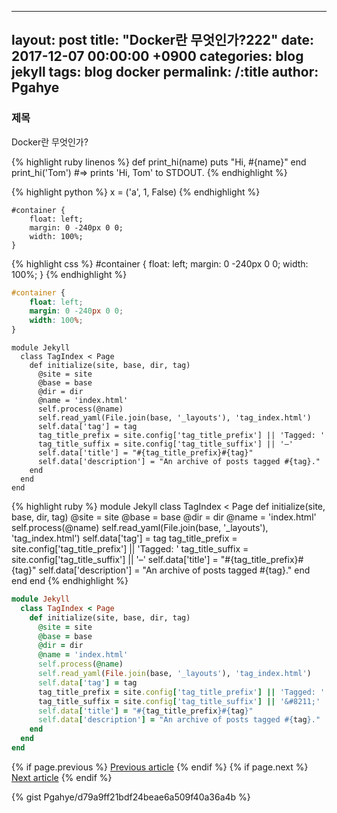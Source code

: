 
---
layout: post
title: "Docker란 무엇인가?222"
date: 2017-12-07 00:00:00 +0900
categories: blog jekyll
tags: blog docker
permalink: /:title
author: Pgahye
---


### 제목
Docker란 무엇인가?


{% highlight ruby linenos %}
def print_hi(name)
  puts "Hi, #{name}"
end
print_hi('Tom')
#=> prints 'Hi, Tom' to STDOUT.
{% endhighlight %}


{% highlight python %}
x = ('a', 1, False)
{% endhighlight %}



<pre><code class="css">#container {
    float: left;
    margin: 0 -240px 0 0;
    width: 100%;
}
</code></pre>



{% highlight css %}
#container {
    float: left;
    margin: 0 -240px 0 0;
    width: 100%;
}
{% endhighlight %}



```css
#container {
    float: left;
    margin: 0 -240px 0 0;
    width: 100%;
}

```


<pre><code class="ruby">module Jekyll
  class TagIndex < Page
    def initialize(site, base, dir, tag)
      @site = site
      @base = base
      @dir = dir
      @name = 'index.html'
      self.process(@name)
      self.read_yaml(File.join(base, '_layouts'), 'tag_index.html')
      self.data['tag'] = tag
      tag_title_prefix = site.config['tag_title_prefix'] || 'Tagged: '
      tag_title_suffix = site.config['tag_title_suffix'] || '&#8211;'
      self.data['title'] = "#{tag_title_prefix}#{tag}"
      self.data['description'] = "An archive of posts tagged #{tag}."
    end
  end
end
</code></pre>






{% highlight ruby %}
module Jekyll
  class TagIndex < Page
    def initialize(site, base, dir, tag)
      @site = site
      @base = base
      @dir = dir
      @name = 'index.html'
      self.process(@name)
      self.read_yaml(File.join(base, '_layouts'), 'tag_index.html')
      self.data['tag'] = tag
      tag_title_prefix = site.config['tag_title_prefix'] || 'Tagged: '
      tag_title_suffix = site.config['tag_title_suffix'] || '&#8211;'
      self.data['title'] = "#{tag_title_prefix}#{tag}"
      self.data['description'] = "An archive of posts tagged #{tag}."
    end
  end
end
{% endhighlight %}





```ruby
module Jekyll
  class TagIndex < Page
    def initialize(site, base, dir, tag)
      @site = site
      @base = base
      @dir = dir
      @name = 'index.html'
      self.process(@name)
      self.read_yaml(File.join(base, '_layouts'), 'tag_index.html')
      self.data['tag'] = tag
      tag_title_prefix = site.config['tag_title_prefix'] || 'Tagged: '
      tag_title_suffix = site.config['tag_title_suffix'] || '&#8211;'
      self.data['title'] = "#{tag_title_prefix}#{tag}"
      self.data['description'] = "An archive of posts tagged #{tag}."
    end
  end
end
```


<nav class="pagination" role="navigation">
    {% if page.previous %}
        <a href="{{ site.url }}{{ page.previous.url }}" class="btn" title="{{ page.previous.title }}">Previous article</a>
    {% endif %}
    {% if page.next %}
        <a href="{{ site.url }}{{ page.next.url }}" class="btn" title="{{ page.next.title }}">Next article</a>
    {% endif %}
</nav><!-- /.pagination -->



<script src="https://gist.github.com/Pgahye/d79a9ff21bdf24beae6a509f40a36a4b.js"></script>




{% gist Pgahye/d79a9ff21bdf24beae6a509f40a36a4b %}



